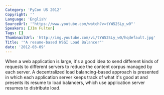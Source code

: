 ```yaml
---
Category: 'PyCon US 2012'
Copyright: ''
Language: 'English'
SourceUrl: '"https://www.youtube.com/watch?v=tYW52SLy_w0"'
Speakers: [JIm Fulton]
Tags: []
ThumbnailUrl: 'http://img.youtube.com/vi/tYW52SLy_w0/hqdefault.jpg'
Title: '"A resume-based WSGI Load Balancer"'
date: '2012-03-09'
---
```

When a web application is large, it's a good idea to send different kinds of
requests to different servers to reduce the content corpus managed by each
server. A decentralized load balancing-based approach is presented in which
each application server keeps track of what it's good at and presents its
resume to load balancers, which use application server resumes to distribute
load.

